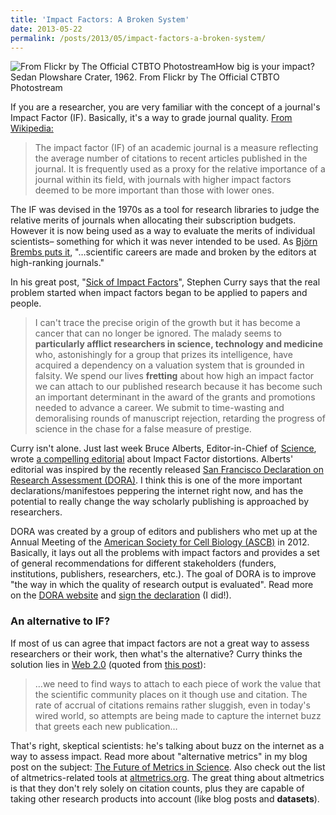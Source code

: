 ```yaml
---
title: 'Impact Factors: A Broken System'
date: 2013-05-22
permalink: /posts/2013/05/impact-factors-a-broken-system/
---
```


![From Flickr by The Official CTBTO Photostream][1]How big is your impact? Sedan Plowshare Crater, 1962. From Flickr by The Official CTBTO Photostream

If you are a researcher, you are very familiar with the concept of a journal's Impact Factor (IF). Basically, it's a way to grade journal quality. [From Wikipedia:][2]

> The impact factor (IF) of an academic journal is a measure reflecting the average number of citations to recent articles published in the journal. It is frequently used as a proxy for the relative importance of a journal within its field, with journals with higher impact factors deemed to be more important than those with lower ones.

The IF was devised in the 1970s as a tool for research libraries to judge the relative merits of journals when allocating their subscription budgets. However it is now being used as a way to evaluate the merits of individual scientists– something for which it was never intended to be used.  As [Björn Brembs puts it][3], "…scientific careers are made and broken by the editors at high-ranking journals."

In his great post, "[Sick of Impact Factors][4]", Stephen Curry says that the real problem started when impact factors began to be applied to papers and people.

> I can't trace the precise origin of the growth but it has become a cancer that can no longer be ignored. The malady seems to **particularly afflict researchers in science, technology and medicine** who, astonishingly for a group that prizes its intelligence, have acquired a dependency on a valuation system that is grounded in falsity. We spend our lives **fretting** about how high an impact factor we can attach to our published research because it has become such an important determinant in the award of the grants and promotions needed to advance a career. We submit to time-wasting and demoralising rounds of manuscript rejection, retarding the progress of science in the chase for a false measure of prestige.

Curry isn't alone. Just last week Bruce Alberts, Editor-in-Chief of [Science][5], wrote  [a compelling editorial][6] about Impact Factor distortions. Alberts' editorial was inspired by the recently released [San Francisco Declaration on Research Assessment (DORA)][7]. I think this is one of the more important declarations/manifestoes peppering the internet right now, and has the potential to really change the way scholarly publishing is approached by researchers.

DORA was created by a group of editors and publishers who met up at the Annual Meeting of the [American Society for Cell Biology (ASCB)][8] in 2012. Basically, it lays out all the problems with impact factors and provides a set of general recommendations for different stakeholders (funders, institutions, publishers, researchers, etc.). The goal of DORA is to improve "the way in which the quality of research output is evaluated".  Read more on the [DORA website][7] and [sign the declaration][9] (I did!).

### An alternative to IF?

If most of us can agree that impact factors are not a great way to assess researchers or their work, then what's the alternative? Curry thinks the solution lies in [Web 2.0][10] (quoted from [this post][4]):

> …we need to find ways to attach to each piece of work the value that the scientific community places on it though use and citation. The rate of accrual of citations remains rather sluggish, even in today's wired world, so attempts are being made to capture the internet buzz that greets each new publication…

That's right, skeptical scientists: he's talking about buzz on the internet as a way to assess impact. Read more about "alternative metrics" in my blog post on the subject: [The Future of Metrics in Science][11].  Also check out the list of altmetrics-related tools at [altmetrics.org][12]. The great thing about altmetrics is that they don't rely solely on citation counts, plus they are capable of taking other research products into account (like blog posts and **datasets**).

[1]: https://datapub.files.wordpress.com/2013/05/4926598356_309c408677_z.jpg?w=300&h=238
[2]: http://en.wikipedia.org/wiki/Impact_factor
[3]: http://blogs.lse.ac.uk/impactofsocialsciences/2011/12/19/impact-factor-citations-retractions/
[4]: http://occamstypewriter.org/scurry/2012/08/13/sick-of-impact-factors/
[5]: http://www.sciencemag.org/magazine
[6]: http://www.sciencemag.org/content/340/6134/787.full?rss=1#pageid-content
[7]: http://am.ascb.org/dora/
[8]: http://www.ascb.org/
[9]: http://am.ascb.org/dora/index.php/sign-the-declaration
[10]: http://en.wikipedia.org/wiki/Web_2.0
[11]: http://datapub.cdlib.org/the-future-of-metrics-in-science/ "The Future of Metrics in Science"
[12]: http://altmetrics.org/tools/

  
